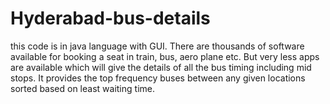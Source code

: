 # Hyderabad-bus-details
this code is in java language with GUI.
There are thousands of software available for booking a seat in train, bus, aero plane etc.
But very less apps are available which will give the details of all the bus timing including mid stops. 
It provides the top frequency buses between any given locations sorted based on least waiting time.
